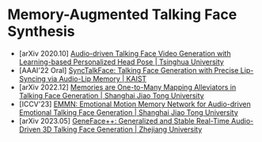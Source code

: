 # Memory-Augmented Talking Face Synthesis
- [arXiv 2020.10] [Audio-driven Talking Face Video Generation with Learning-based Personalized Head Pose | Tsinghua University](https://arxiv.org/pdf/2002.10137.pdf)
- [AAAI'22 Oral] [SyncTalkFace: Talking Face Generation with Precise Lip-Syncing via Audio-Lip Memory | KAIST](https://arxiv.org/abs/2211.00924)
- [arXiv 2022.12] [Memories are One-to-Many Mapping Alleviators in Talking Face Generation | Shanghai Jiao Tong University](https://arxiv.org/pdf/2212.05005.pdf)
- [ICCV'23] [EMMN: Emotional Motion Memory Network for Audio-driven Emotional Talking Face Generation | Shanghai Jiao Tong University](https://openaccess.thecvf.com/content/ICCV2023/papers/Tan_EMMN_Emotional_Motion_Memory_Network_for_Audio-driven_Emotional_Talking_Face_ICCV_2023_paper.pdf)
- [arXiv 2023.05] [GeneFace++: Generalized and Stable Real-Time Audio-Driven 3D Talking Face Generation | Zhejiang University](https://arxiv.org/abs/2305.00787)
